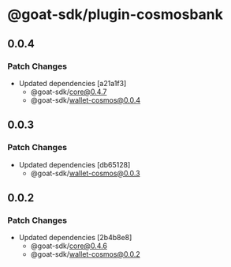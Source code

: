 # @goat-sdk/plugin-cosmosbank

## 0.0.4

### Patch Changes

- Updated dependencies [a21a1f3]
  - @goat-sdk/core@0.4.7
  - @goat-sdk/wallet-cosmos@0.0.4

## 0.0.3

### Patch Changes

- Updated dependencies [db65128]
  - @goat-sdk/wallet-cosmos@0.0.3

## 0.0.2

### Patch Changes

- Updated dependencies [2b4b8e8]
  - @goat-sdk/core@0.4.6
  - @goat-sdk/wallet-cosmos@0.0.2
